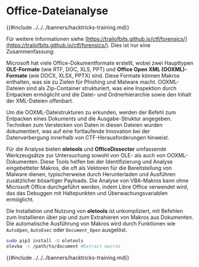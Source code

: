 # Office-Dateianalyse

{{#include ../../../banners/hacktricks-training.md}}

Für weitere Informationen siehe [https://trailofbits.github.io/ctf/forensics/](https://trailofbits.github.io/ctf/forensics/). Dies ist nur eine Zusammenfassung:

Microsoft hat viele Office-Dokumentformate erstellt, wobei zwei Haupttypen **OLE-Formate** (wie RTF, DOC, XLS, PPT) und **Office Open XML (OOXML)-Formate** (wie DOCX, XLSX, PPTX) sind. Diese Formate können Makros enthalten, was sie zu Zielen für Phishing und Malware macht. OOXML-Dateien sind als Zip-Container strukturiert, was eine Inspektion durch Entpacken ermöglicht und die Datei- und Ordnerhierarchie sowie den Inhalt der XML-Dateien offenbart.

Um die OOXML-Dateistrukturen zu erkunden, werden der Befehl zum Entpacken eines Dokuments und die Ausgabe-Struktur angegeben. Techniken zum Verstecken von Daten in diesen Dateien wurden dokumentiert, was auf eine fortlaufende Innovation bei der Datenverbergung innerhalb von CTF-Herausforderungen hinweist.

Für die Analyse bieten **oletools** und **OfficeDissector** umfassende Werkzeugsätze zur Untersuchung sowohl von OLE- als auch von OOXML-Dokumenten. Diese Tools helfen bei der Identifizierung und Analyse eingebetteter Makros, die oft als Vektoren für die Bereitstellung von Malware dienen, typischerweise durch Herunterladen und Ausführen zusätzlicher bösartiger Payloads. Die Analyse von VBA-Makros kann ohne Microsoft Office durchgeführt werden, indem Libre Office verwendet wird, das das Debuggen mit Haltepunkten und Überwachungsvariablen ermöglicht.

Die Installation und Nutzung von **oletools** ist unkompliziert, mit Befehlen zum Installieren über pip und zum Extrahieren von Makros aus Dokumenten. Die automatische Ausführung von Makros wird durch Funktionen wie `AutoOpen`, `AutoExec` oder `Document_Open` ausgelöst.
```bash
sudo pip3 install -U oletools
olevba -c /path/to/document #Extract macros
```
{{#include ../../../banners/hacktricks-training.md}}
